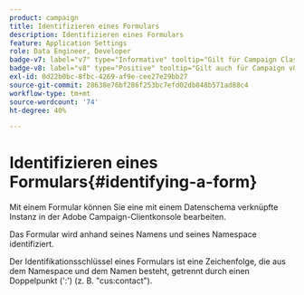 ```yaml
---
product: campaign
title: Identifizieren eines Formulars
description: Identifizieren eines Formulars
feature: Application Settings
role: Data Engineer, Developer
badge-v7: label="v7" type="Informative" tooltip="Gilt für Campaign Classic v7"
badge-v8: label="v8" type="Positive" tooltip="Gilt auch für Campaign v8"
exl-id: 0d22b0bc-8fbc-4269-af9e-cee27e29bb27
source-git-commit: 28638e76bf286f253bc7efd02db848b571ad88c4
workflow-type: tm+mt
source-wordcount: '74'
ht-degree: 40%

---
```


# Identifizieren eines Formulars{#identifying-a-form}



Mit einem Formular können Sie eine mit einem Datenschema verknüpfte Instanz in der Adobe Campaign-Clientkonsole bearbeiten.

Das Formular wird anhand seines Namens und seines Namespace identifiziert.

Der Identifikationsschlüssel eines Formulars ist eine Zeichenfolge, die aus dem Namespace und dem Namen besteht, getrennt durch einen Doppelpunkt (&#39;:&#39;) (z. B. &quot;cus:contact&quot;).
